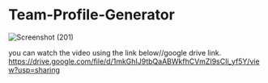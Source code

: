 # Team-Profile-Generator







![Screenshot (201)](https://user-images.githubusercontent.com/65740871/91371598-ad993680-e7ce-11ea-86ed-8888385cfcdb.png)





you can watch the video using the link below//google drive link.
https://drive.google.com/file/d/1mkGhIJ9tbQaABWkfhCVmZI9sCIi_yf5Y/view?usp=sharing

